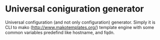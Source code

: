 Universal coniguration generator
========================

Universal configuration (and not only configuration) generator.
Simply it is CLI to  mako (http://www.makotemplates.org/) template engine with some common variables predefind like hostname, and fqdn.
